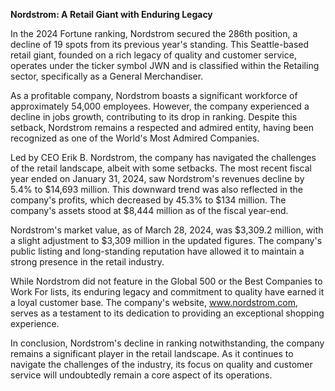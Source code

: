 **Nordstrom: A Retail Giant with Enduring Legacy**

In the 2024 Fortune ranking, Nordstrom secured the 286th position, a decline of 19 spots from its previous year's standing. This Seattle-based retail giant, founded on a rich legacy of quality and customer service, operates under the ticker symbol JWN and is classified within the Retailing sector, specifically as a General Merchandiser.

As a profitable company, Nordstrom boasts a significant workforce of approximately 54,000 employees. However, the company experienced a decline in jobs growth, contributing to its drop in ranking. Despite this setback, Nordstrom remains a respected and admired entity, having been recognized as one of the World's Most Admired Companies.

Led by CEO Erik B. Nordstrom, the company has navigated the challenges of the retail landscape, albeit with some setbacks. The most recent fiscal year ended on January 31, 2024, saw Nordstrom's revenues decline by 5.4% to $14,693 million. This downward trend was also reflected in the company's profits, which decreased by 45.3% to $134 million. The company's assets stood at $8,444 million as of the fiscal year-end.

Nordstrom's market value, as of March 28, 2024, was $3,309.2 million, with a slight adjustment to $3,309 million in the updated figures. The company's public listing and long-standing reputation have allowed it to maintain a strong presence in the retail industry.

While Nordstrom did not feature in the Global 500 or the Best Companies to Work For lists, its enduring legacy and commitment to quality have earned it a loyal customer base. The company's website, www.nordstrom.com, serves as a testament to its dedication to providing an exceptional shopping experience.

In conclusion, Nordstrom's decline in ranking notwithstanding, the company remains a significant player in the retail landscape. As it continues to navigate the challenges of the industry, its focus on quality and customer service will undoubtedly remain a core aspect of its operations.